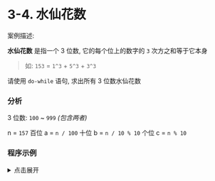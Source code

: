 # 3-4. 水仙花数

案例描述:

**水仙花数** 是指一个 3 位数, 它的每个位上的数字的 `3` 次方之和等于它本身

> 如: `153` = `1^3` + `5^3` + `3^3`

请使用 `do-while` 语句, 求出所有 3 位数水仙花数

### 分析

3 位数: `100` ~ `999` *(包含两者)*

n = `157`
百位 a = `n / 100`
十位 b = `n / 10 % 10`
个位 c = `n % 10`

### 程序示例

<details>
<summary>点击展开</summary>

```cpp
#include <iostream>
using namespace std;

int main() {
    int n = 100, a, b, c;
    do {
        a = n / 100;
        b = n / 10 % 10;
        c = n % 10;
        if (a * a * a + b * b * b + c * c * c == n) {
            cout << n << endl;
        }
        n++;
    } while (n <= 999);

    return 0;
}
```

```output

```

</details>